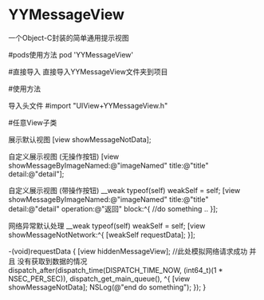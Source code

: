 # YYMessageView
一个Object-C封装的简单通用提示视图

#pods使用方法
pod 'YYMessageView'

#直接导入
直接导入YYMessageView文件夹到项目

#使用方法

导入头文件 #import "UIView+YYMessageView.h"

#任意View子类

展示默认视图
[view showMessageNotData];

自定义展示视图 (无操作按钮)
[view showMessageByImageNamed:@"imageNamed"
                                                     title:@"title"
                                                  detail:@"detail"];

自定义展示视图 (带操作按钮)
__weak typeof(self) weakSelf = self;
[view showMessageByImageNamed:@"imageNamed"
                                                           title:@"title"
                                                        detail:@"detail"
                                                  operation:@"返回"
                                                        block:^{
                                                                    //do something ..
                                                        }];

网络异常默认处理
__weak typeof(self) weakSelf = self;
[view showMessageNotNetwork:^{
        [weakSelf requestData];
}];

-(void)requestData
{
        [view hiddenMessageView];
        //此处模拟网络请求成功 并且 没有获取到数据的情况
        dispatch_after(dispatch_time(DISPATCH_TIME_NOW, (int64_t)(1 * NSEC_PER_SEC)), dispatch_get_main_queue(), ^{
                [view showMessageNotData]; NSLog(@"end do something");
        });
}
